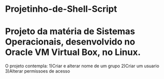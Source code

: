 # Projetinho-de-Shell-Script
# Projeto da matéria de Sistemas Operacionais, desenvolvido no Oracle VM Virtual Box, no Linux.
O projeto contempla:
1)Criar e alterar nome de um grupo
2)Criar um usuario
3)Alterar permissoes de acesso
